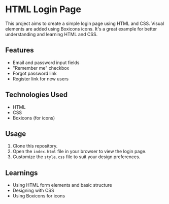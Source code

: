 # HTML Login Page

This project aims to create a simple login page using HTML and CSS. Visual elements are added using Boxicons icons. It's a great example for better understanding and learning HTML and CSS.

## Features

- Email and password input fields
- "Remember me" checkbox
- Forgot password link
- Register link for new users

## Technologies Used

- HTML
- CSS
- Boxicons (for icons)

## Usage

1. Clone this repository.
2. Open the `index.html` file in your browser to view the login page.
3. Customize the `style.css` file to suit your design preferences.

## Learnings

- Using HTML form elements and basic structure
- Designing with CSS
- Using Boxicons for icons
